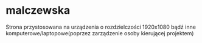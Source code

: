 # malczewska
Strona przystosowana na urządzenia o rozdzielczości 1920x1080 bądź inne komputerowe/laptopowe(poprzez zarządzenie osoby kierującej projektem)
